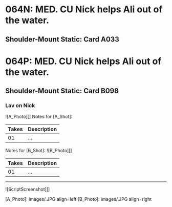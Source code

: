 # 064N: MED. CU Nick helps Ali out of the water.
## Shoulder-Mount Static: Card A033

# 064P: MED. CU Nick helps Ali out of the water.
## Shoulder-Mount Static: Card B098

### Lav on Nick

![A_Photo][]
Notes for [A_Shot]: 

| Takes | Description |
|:---|:----|
| 01 | ... |

Notes for [B_Shot]: 
![B_Photo][]

| Takes | Description |
|:---|:----|
| 01 | ... |

----

![ScriptScreenshot][]


[A_Photo]:  images/.JPG align=left
[B_Photo]:  images/.JPG align=right
